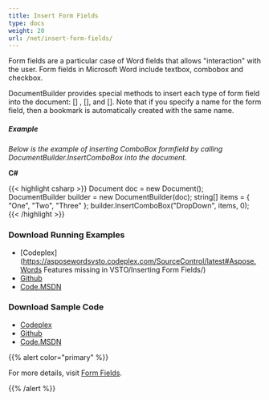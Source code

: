 ```yaml
---
title: Insert Form Fields
type: docs
weight: 20
url: /net/insert-form-fields/
---
```


Form fields are a particular case of Word fields that allows "interaction" with the user. Form fields in Microsoft Word include textbox, combobox and checkbox.

DocumentBuilder provides special methods to insert each type of form field into the document: [] , [], and []. Note that if you specify a name for the form field, then a bookmark is automatically created with the same name.

##### **Example**

*Below is the example of inserting ComboBox formfield by calling DocumentBuilder.InsertComboBox into the document.*

**C#**

{{< highlight csharp >}}
 Document doc = new Document();
 DocumentBuilder builder = new DocumentBuilder(doc);
 string[] items = { "One", "Two", "Three" };
 builder.InsertComboBox("DropDown", items, 0);
{{< /highlight >}}

### **Download Running Examples**

- [Codeplex](https://asposewordsvsto.codeplex.com/SourceControl/latest#Aspose.Words Features missing in VSTO/Inserting Form Fields/)
- [Github](https://github.com/aspose-words/Aspose.Words-for-.NET/tree/master/Plugins/Aspose.Words%20Vs%20VSTO%20Word/Aspose.Words%20Features%20missing%20in%20VSTO/Inserting%20Form%20Fields/)
- [Code.MSDN](https://code.msdn.microsoft.com/AsposeWords-Features-bfd6167c/view/SourceCode#content)

### **Download Sample Code**

- [Codeplex](https://asposewordsvsto.codeplex.com/releases/view/619474)
- [Github](https://github.com/aspose-words/Aspose.Words-for-.NET/releases/tag/MissingFeaturesofVSTOv1.1)
- [Code.MSDN](https://code.msdn.microsoft.com/AsposeWords-Features-bfd6167c#content)

{{% alert color="primary" %}} 

For more details, visit [Form Fields](/words/net/working-with-form-fields/#workingwithformfields-insertingformfieldsinmicrosoftword).

{{% /alert %}}
